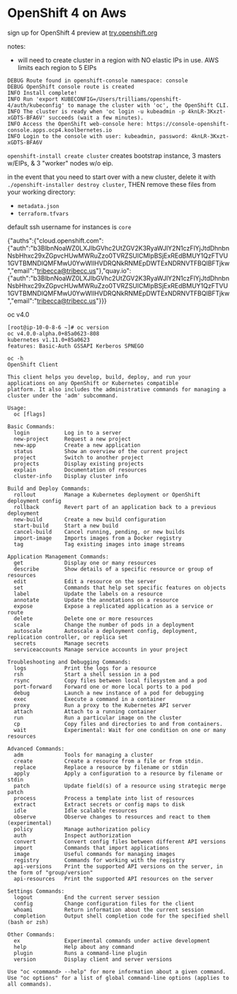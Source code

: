 # OpenShift 4 on Aws

sign up for OpenShift 4 preview at [try.openshift.org][ocp4]




notes:

- will need to create cluster in a region with NO elastic IPs in use. AWS limits each region to 5 EIPs

````
DEBUG Route found in openshift-console namespace: console 
DEBUG OpenShift console route is created           
INFO Install complete!                            
INFO Run 'export KUBECONFIG=/Users/trilliams/openshift-4/auth/kubeconfig' to manage the cluster with 'oc', the OpenShift CLI. 
INFO The cluster is ready when 'oc login -u kubeadmin -p 4knLR-3Kxzt-xGDTS-BFA6V' succeeds (wait a few minutes). 
INFO Access the OpenShift web-console here: https://console-openshift-console.apps.ocp4.koolbernetes.io 
INFO Login to the console with user: kubeadmin, password: 4knLR-3Kxzt-xGDTS-BFA6V 
````
`openshift-install create cluster` creates bootstrap instance, 3 masters w/EIPs, & 3 "worker" nodes w/o eip.

in the event that you need to start over with a new cluster, delete it with `./openshift-installer destroy cluster`, THEN remove these files from your working directory:

- `metadata.json`
- `terraform.tfvars`


default ssh username for instances is `core`


{"auths":{"cloud.openshift.com":{"auth":"b3BlbnNoaWZ0LXJlbGVhc2UtZGV2K3RyaWJlY2N1czFlYjJtdDhnbnNsbHhxc29xZGpvcHUwMWRuZzo0TVRZSUlCMlpBSjExREdBMUY1QzFTVU1GVTBMNDlQMFMwU0YwWllHVDRQNkRNMEpDWTExNDRNVTFBQlBFTjkw","email":"tribecca@tribecc.us"},"quay.io":{"auth":"b3BlbnNoaWZ0LXJlbGVhc2UtZGV2K3RyaWJlY2N1czFlYjJtdDhnbnNsbHhxc29xZGpvcHUwMWRuZzo0TVRZSUlCMlpBSjExREdBMUY1QzFTVU1GVTBMNDlQMFMwU0YwWllHVDRQNkRNMEpDWTExNDRNVTFBQlBFTjkw","email":"tribecca@tribecc.us"}}}


oc v4.0 

````
[root@ip-10-0-8-6 ~]# oc version
oc v4.0.0-alpha.0+85a0623-808
kubernetes v1.11.0+85a0623
features: Basic-Auth GSSAPI Kerberos SPNEGO
````
````
oc -h
OpenShift Client 

This client helps you develop, build, deploy, and run your applications on any OpenShift or Kubernetes compatible
platform. It also includes the administrative commands for managing a cluster under the 'adm' subcommand.

Usage:
  oc [flags]

Basic Commands:
  login           Log in to a server
  new-project     Request a new project
  new-app         Create a new application
  status          Show an overview of the current project
  project         Switch to another project
  projects        Display existing projects
  explain         Documentation of resources
  cluster-info    Display cluster info

Build and Deploy Commands:
  rollout         Manage a Kubernetes deployment or OpenShift deployment config
  rollback        Revert part of an application back to a previous deployment
  new-build       Create a new build configuration
  start-build     Start a new build
  cancel-build    Cancel running, pending, or new builds
  import-image    Imports images from a Docker registry
  tag             Tag existing images into image streams

Application Management Commands:
  get             Display one or many resources
  describe        Show details of a specific resource or group of resources
  edit            Edit a resource on the server
  set             Commands that help set specific features on objects
  label           Update the labels on a resource
  annotate        Update the annotations on a resource
  expose          Expose a replicated application as a service or route
  delete          Delete one or more resources
  scale           Change the number of pods in a deployment
  autoscale       Autoscale a deployment config, deployment, replication controller, or replica set
  secrets         Manage secrets
  serviceaccounts Manage service accounts in your project

Troubleshooting and Debugging Commands:
  logs            Print the logs for a resource
  rsh             Start a shell session in a pod
  rsync           Copy files between local filesystem and a pod
  port-forward    Forward one or more local ports to a pod
  debug           Launch a new instance of a pod for debugging
  exec            Execute a command in a container
  proxy           Run a proxy to the Kubernetes API server
  attach          Attach to a running container
  run             Run a particular image on the cluster
  cp              Copy files and directories to and from containers.
  wait            Experimental: Wait for one condition on one or many resources

Advanced Commands:
  adm             Tools for managing a cluster
  create          Create a resource from a file or from stdin.
  replace         Replace a resource by filename or stdin
  apply           Apply a configuration to a resource by filename or stdin
  patch           Update field(s) of a resource using strategic merge patch
  process         Process a template into list of resources
  extract         Extract secrets or config maps to disk
  idle            Idle scalable resources
  observe         Observe changes to resources and react to them (experimental)
  policy          Manage authorization policy
  auth            Inspect authorization
  convert         Convert config files between different API versions
  import          Commands that import applications
  image           Useful commands for managing images
  registry        Commands for working with the registry
  api-versions    Print the supported API versions on the server, in the form of "group/version"
  api-resources   Print the supported API resources on the server

Settings Commands:
  logout          End the current server session
  config          Change configuration files for the client
  whoami          Return information about the current session
  completion      Output shell completion code for the specified shell (bash or zsh)

Other Commands:
  ex              Experimental commands under active development
  help            Help about any command
  plugin          Runs a command-line plugin
  version         Display client and server versions

Use "oc <command> --help" for more information about a given command.
Use "oc options" for a list of global command-line options (applies to all commands).
````

[ocp4]: https://try.openshift.com